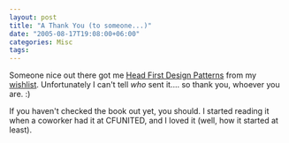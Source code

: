 ```yaml
---
layout: post
title: "A Thank You (to someone...)"
date: "2005-08-17T19:08:00+06:00"
categories: Misc 
tags: 
---
```


Someone nice out there got me <a href="http://www.amazon.com/exec/obidos/tg/detail/-/0596007124/qid=1124318181/sr=8-1/ref=pd_bbs_1/002-9095540-0262448?v=glance&s=books&n=507846">Head First Design Patterns</a> from my <a href="http://www.amazon.com/o/registry/2TCL1D08EZEYE">wishlist</a>. Unfortunately I can't tell <i>who</i> sent it.... so thank you, whoever you are. :)

If you haven't checked the book out yet, you should. I started reading it when a coworker had it at CFUNITED, and I loved it (well, how it started at least).